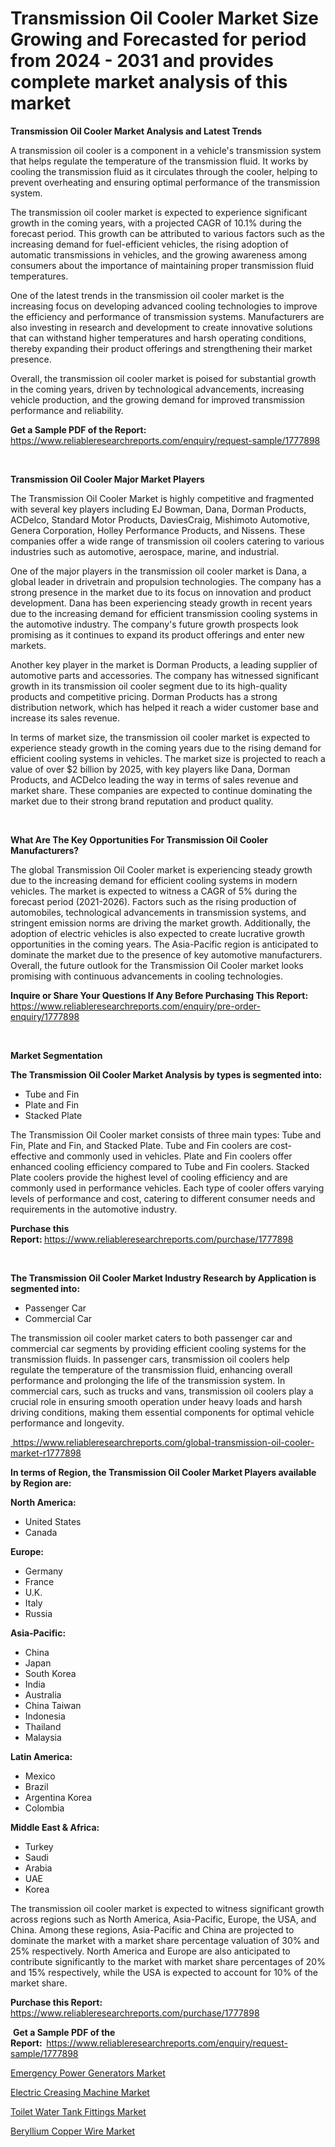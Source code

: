 <p><h1>Transmission Oil Cooler Market Size Growing and Forecasted for period from 2024 - 2031 and provides complete market analysis of this market</h1></p><p><strong>Transmission Oil Cooler Market Analysis and Latest Trends</strong></p>
<p><p>A transmission oil cooler is a component in a vehicle's transmission system that helps regulate the temperature of the transmission fluid. It works by cooling the transmission fluid as it circulates through the cooler, helping to prevent overheating and ensuring optimal performance of the transmission system. </p><p>The transmission oil cooler market is expected to experience significant growth in the coming years, with a projected CAGR of 10.1% during the forecast period. This growth can be attributed to various factors such as the increasing demand for fuel-efficient vehicles, the rising adoption of automatic transmissions in vehicles, and the growing awareness among consumers about the importance of maintaining proper transmission fluid temperatures.</p><p>One of the latest trends in the transmission oil cooler market is the increasing focus on developing advanced cooling technologies to improve the efficiency and performance of transmission systems. Manufacturers are also investing in research and development to create innovative solutions that can withstand higher temperatures and harsh operating conditions, thereby expanding their product offerings and strengthening their market presence.</p><p>Overall, the transmission oil cooler market is poised for substantial growth in the coming years, driven by technological advancements, increasing vehicle production, and the growing demand for improved transmission performance and reliability.</p></p>
<p><strong>Get a Sample PDF of the Report:&nbsp;</strong> <a href="https://www.reliableresearchreports.com/enquiry/request-sample/1777898">https://www.reliableresearchreports.com/enquiry/request-sample/1777898</a></p>
<p>&nbsp;</p>
<p><strong>Transmission Oil Cooler Major Market Players</strong></p>
<p><p>The Transmission Oil Cooler Market is highly competitive and fragmented with several key players including EJ Bowman, Dana, Dorman Products, ACDelco, Standard Motor Products, DaviesCraig, Mishimoto Automotive, Genera Corporation, Holley Performance Products, and Nissens. These companies offer a wide range of transmission oil coolers catering to various industries such as automotive, aerospace, marine, and industrial.</p><p>One of the major players in the transmission oil cooler market is Dana, a global leader in drivetrain and propulsion technologies. The company has a strong presence in the market due to its focus on innovation and product development. Dana has been experiencing steady growth in recent years due to the increasing demand for efficient transmission cooling systems in the automotive industry. The company's future growth prospects look promising as it continues to expand its product offerings and enter new markets.</p><p>Another key player in the market is Dorman Products, a leading supplier of automotive parts and accessories. The company has witnessed significant growth in its transmission oil cooler segment due to its high-quality products and competitive pricing. Dorman Products has a strong distribution network, which has helped it reach a wider customer base and increase its sales revenue.</p><p>In terms of market size, the transmission oil cooler market is expected to experience steady growth in the coming years due to the rising demand for efficient cooling systems in vehicles. The market size is projected to reach a value of over $2 billion by 2025, with key players like Dana, Dorman Products, and ACDelco leading the way in terms of sales revenue and market share. These companies are expected to continue dominating the market due to their strong brand reputation and product quality.</p></p>
<p>&nbsp;</p>
<p><strong>What Are The Key Opportunities For Transmission Oil Cooler Manufacturers?</strong></p>
<p><p>The global Transmission Oil Cooler market is experiencing steady growth due to the increasing demand for efficient cooling systems in modern vehicles. The market is expected to witness a CAGR of 5% during the forecast period (2021-2026). Factors such as the rising production of automobiles, technological advancements in transmission systems, and stringent emission norms are driving the market growth. Additionally, the adoption of electric vehicles is also expected to create lucrative growth opportunities in the coming years. The Asia-Pacific region is anticipated to dominate the market due to the presence of key automotive manufacturers. Overall, the future outlook for the Transmission Oil Cooler market looks promising with continuous advancements in cooling technologies.</p></p>
<p><strong>Inquire or Share Your Questions If Any Before Purchasing This Report:</strong> <a href="https://www.reliableresearchreports.com/enquiry/pre-order-enquiry/1777898">https://www.reliableresearchreports.com/enquiry/pre-order-enquiry/1777898</a></p>
<p>&nbsp;</p>
<p><strong>Market Segmentation</strong></p>
<p><strong>The Transmission Oil Cooler Market Analysis by types is segmented into:</strong></p>
<p><ul><li>Tube and Fin</li><li>Plate and Fin</li><li>Stacked Plate</li></ul></p>
<p><p>The Transmission Oil Cooler market consists of three main types: Tube and Fin, Plate and Fin, and Stacked Plate. Tube and Fin coolers are cost-effective and commonly used in vehicles. Plate and Fin coolers offer enhanced cooling efficiency compared to Tube and Fin coolers. Stacked Plate coolers provide the highest level of cooling efficiency and are commonly used in performance vehicles. Each type of cooler offers varying levels of performance and cost, catering to different consumer needs and requirements in the automotive industry.</p></p>
<p><strong>Purchase this Report:&nbsp;</strong><a href="https://www.reliableresearchreports.com/purchase/1777898">https://www.reliableresearchreports.com/purchase/1777898</a></p>
<p>&nbsp;</p>
<p><strong>The Transmission Oil Cooler Market Industry Research by Application is segmented into:</strong></p>
<p><ul><li>Passenger Car</li><li>Commercial Car</li></ul></p>
<p><p>The transmission oil cooler market caters to both passenger car and commercial car segments by providing efficient cooling systems for the transmission fluids. In passenger cars, transmission oil coolers help regulate the temperature of the transmission fluid, enhancing overall performance and prolonging the life of the transmission system. In commercial cars, such as trucks and vans, transmission oil coolers play a crucial role in ensuring smooth operation under heavy loads and harsh driving conditions, making them essential components for optimal vehicle performance and longevity.</p></p>
<p><a href="https://www.reliableresearchreports.com/global-transmission-oil-cooler-market-r1777898">&nbsp;https://www.reliableresearchreports.com/global-transmission-oil-cooler-market-r1777898</a></p>
<p><strong>In terms of Region, the Transmission Oil Cooler Market Players available by Region are:</strong></p>
<p>
    <p> <strong> North America: </strong>
        <ul>
            <li>United States</li>
            <li>Canada</li>
        </ul>
        </p> 
    <p> <strong> Europe: </strong>
        <ul>
            <li>Germany</li>
            <li>France</li>
            <li>U.K.</li>
            <li>Italy</li>
            <li>Russia</li>
        </ul>
        </p> 
    <p> <strong> Asia-Pacific: </strong>
        <ul>
            <li>China</li>
            <li>Japan</li>
            <li>South Korea</li>
            <li>India</li>
            <li>Australia</li>
            <li>China Taiwan</li>
            <li>Indonesia</li>
            <li>Thailand</li>
            <li>Malaysia</li>
        </ul>
        </p> 
    <p> <strong> Latin America: </strong>
        <ul>
            <li>Mexico</li>
            <li>Brazil</li>
            <li>Argentina Korea</li>
            <li>Colombia</li>
        </ul>
        </p> 
    <p> <strong> Middle East & Africa: </strong>
        <ul>
            <li>Turkey</li>
            <li>Saudi</li>
            <li>Arabia</li>
            <li>UAE</li>
            <li>Korea</li>
        </ul>
    </p>
    </p>
<p><p>The transmission oil cooler market is expected to witness significant growth across regions such as North America, Asia-Pacific, Europe, the USA, and China. Among these regions, Asia-Pacific and China are projected to dominate the market with a market share percentage valuation of 30% and 25% respectively. North America and Europe are also anticipated to contribute significantly to the market with market share percentages of 20% and 15% respectively, while the USA is expected to account for 10% of the market share.</p></p>
<p><strong>Purchase this Report: </strong><a href="https://www.reliableresearchreports.com/purchase/1777898">https://www.reliableresearchreports.com/purchase/1777898</a></p>
<p>&nbsp;<strong>Get a Sample PDF of the Report:&nbsp;&nbsp;</strong><a href="https://www.reliableresearchreports.com/enquiry/request-sample/1777898">https://www.reliableresearchreports.com/enquiry/request-sample/1777898</a></p>
<p><strong></strong></p>
<p><p><a href="https://acidic-farm-354.notion.site/Emergency-Power-Generators-Market-The-Key-To-Successful-Business-Strategy-Forecast-Till-2031-d25ad407a134400c8e35c191b014e83f">Emergency Power Generators Market</a></p><p><a href="https://www.linkedin.com/pulse/analyzing-electric-creasing-machine-market-global-industry-mqhqf?trackingId=DrSjZkAl%2FAg%2B%2BbRDT3d1jw%3D%3D">Electric Creasing Machine Market</a></p><p><a href="https://view.publitas.com/reportprime-1/toilet-water-tank-fittings-market-size-cagr-trends-2024-2030/">Toilet Water Tank Fittings Market</a></p><p><a href="https://www.linkedin.com/pulse/beryllium-copper-wire-market-research-report-provides-critical-ktwne?trackingId=W4JBznh9DeGDzUgbk8aQpA%3D%3D">Beryllium Copper Wire Market</a></p></p>